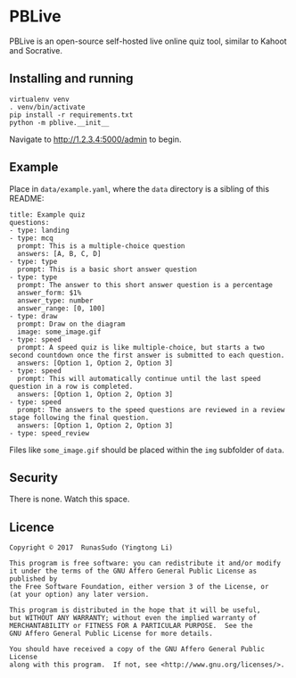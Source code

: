 # PBLive

PBLive is an open-source self-hosted live online quiz tool, similar to Kahoot and Socrative.

## Installing and running

    virtualenv venv
    . venv/bin/activate
    pip install -r requirements.txt
    python -m pblive.__init__

Navigate to http://1.2.3.4:5000/admin to begin.

## Example

Place in `data/example.yaml`, where the `data` directory is a sibling of this README:

    title: Example quiz
    questions:
    - type: landing
    - type: mcq
      prompt: This is a multiple-choice question
      answers: [A, B, C, D]
    - type: type
      prompt: This is a basic short answer question
    - type: type
      prompt: The answer to this short answer question is a percentage
      answer_form: $1%
      answer_type: number
      answer_range: [0, 100]
    - type: draw
      prompt: Draw on the diagram
      image: some_image.gif
    - type: speed
      prompt: A speed quiz is like multiple-choice, but starts a two second countdown once the first answer is submitted to each question.
      answers: [Option 1, Option 2, Option 3]
    - type: speed
      prompt: This will automatically continue until the last speed question in a row is completed.
      answers: [Option 1, Option 2, Option 3]
    - type: speed
      prompt: The answers to the speed questions are reviewed in a review stage following the final question.
      answers: [Option 1, Option 2, Option 3]
    - type: speed_review

Files like `some_image.gif` should be placed within the `img` subfolder of `data`.

## Security

There is none. Watch this space.

## Licence

    Copyright © 2017  RunasSudo (Yingtong Li)

    This program is free software: you can redistribute it and/or modify
    it under the terms of the GNU Affero General Public License as published by
    the Free Software Foundation, either version 3 of the License, or
    (at your option) any later version.

    This program is distributed in the hope that it will be useful,
    but WITHOUT ANY WARRANTY; without even the implied warranty of
    MERCHANTABILITY or FITNESS FOR A PARTICULAR PURPOSE.  See the
    GNU Affero General Public License for more details.

    You should have received a copy of the GNU Affero General Public License
    along with this program.  If not, see <http://www.gnu.org/licenses/>.
